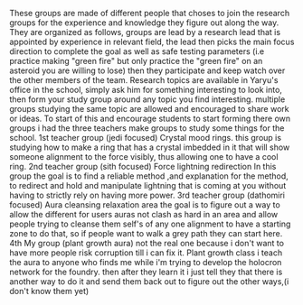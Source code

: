 These groups are made of different people that choses to join the research groups for the experience and knowledge they figure out along the way.
 They are organized as follows, groups are lead by a research lead that is appointed by experience in relevant field, the lead then picks the main focus direction to complete the goal as well as safe testing parameters (i.e practice making "green fire" but only practice the "green fire" on an asteroid you are willing to lose) then they participate and keep watch over the other members of the team.
   Research topics are available in Yaryu's office in the school, simply ask him for something interesting to look into, then form your study group around any topic you find interesting. multiple groups studying the same topic are allowed and encouraged to share work or ideas.
To start of this and encourage students to start forming there own groups i had the three teachers make groups to study some things for the school.
	1st teacher group (jedi focused) Crystal mood rings.
	this group is studying how to make a ring that has a crystal imbedded in it that will show someone alignment to the force visibly, thus allowing one to have a cool ring.
	2nd teacher group (sith focused) Force lightning redirection
	In this group the goal is to find a reliable method ,and explanation for the method, to redirect and hold and manipulate lightning that is coming at you without having to strictly rely on having more power.
	3rd teacher group (dathomiri focused) Aura cleansing relaxation area
	the goal is to figure out a way to allow the different for users auras not clash as hard in an area and allow people trying to cleanse them self's of any one alignment to have a starting zone to do that, so if people want to walk a grey path they can start here.
	4th My group (plant growth aura) not the real one because i don't want to have more people risk corruption till i can fix it.
	Plant growth class i teach the aura to anyone who finds me while i'm trying to develop the holocron network for the foundry. then after they learn it i just tell they that there is another way to do it and send them back out to figure out the other ways,(i don't know them yet)